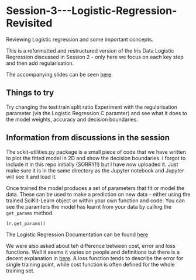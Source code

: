 # Session-3---Logistic-Regression-Revisited
Reviewing Logistic regression and some important concepts.  

This is a reformatted and restructured version of the Iris Data Logistic Regression discussed in Session 2 - only here we focus on each key step and then add regularisation.

The accompanying slides can be seen [here](https://drive.google.com/open?id=173YSJmNomYBjWIlhXJq6-QILDwSEPDZf).


## Things to try
Try changing the test:train split ratio
Experiment with the regularisation parameter (via the Logistic Regression C paramter) and see what it does to the model weights, accuracy and decision boundaries. 


## Information from discussions in the session
The sckit-utilities.py package is a small piece of code that we have written to plot the fitted model in 2D and show the decision boundaries. I forgot to include it in this repo initially (SORRY!!) but I have now uploaded it. Just make sure it is in the same directory as the Jupyter notebook and Jupyter will see it and load it. 

Once trained the model produces a set of parameters that fit or model the data. These can be used to make a prediction on new data - either using the trained SciKit-Learn object or within your own function and code. You can see the paramters the model has learnt from your data by calling the ```get_params``` method.

```python
lr.get_params()
```

The Logistic Regression Documentation can be found [here](http://scikit-learn.org/stable/modules/generated/sklearn.linear_model.LogisticRegression.html) 

We were also asked about teh difference between cost, error and loss functions. Well it seems it varies on people and definitions but there is a decent explanation in [here](https://www.quora.com/What-is-the-difference-between-a-cost-function-and-a-loss-function-in-machine-learning). A loss function tends to describe the error for single training point, while cost function is often defined for the whole training set. 
